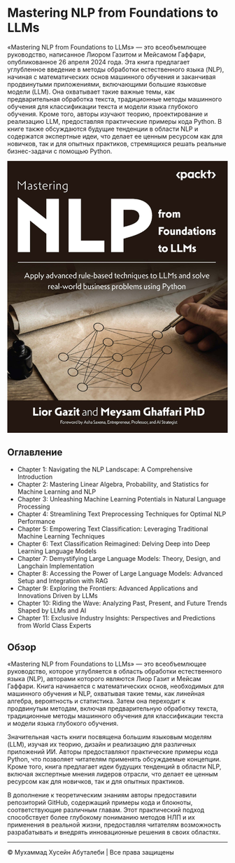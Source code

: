 <!-- ©©©©©©©©©©©©©©©©©©©©©©©© All Rights Are Reserved By Muhammad Husain Abootalebi ©©©©©©©©©©©©©©©©©©©©©©©©©©©©©©©©©© -->

# Mastering NLP from Foundations to LLMs

«Mastering NLP from Foundations to LLMs» — это всеобъемлющее руководство, написанное Лиором Газитом и Мейсамом Гаффари, опубликованное 26 апреля 2024 года. Эта книга предлагает углубленное введение в методы обработки естественного языка (NLP), начиная с математических основ машинного обучения и заканчивая продвинутыми приложениями, включающими большие языковые модели (LLM). Она охватывает такие важные темы, как предварительная обработка текста, традиционные методы машинного обучения для классификации текста и модели языка глубокого обучения. Кроме того, авторы изучают теорию, проектирование и реализацию LLM, предоставляя практические примеры кода Python. В книге также обсуждаются будущие тенденции в области NLP и содержатся экспертные идеи, что делает ее ценным ресурсом как для новичков, так и для опытных практиков, стремящихся решать реальные бизнес-задачи с помощью Python.

![Mastering NLP from Foundations to LLMs](../../assets/Books/Book%20Covers/2%20-%202%20-%20Mastering%20NLP%20from%20Foundations%20to%20LLMs.jpg)

## Оглавление

- Chapter 1: Navigating the NLP Landscape: A Comprehensive Introduction
- Chapter 2: Mastering Linear Algebra, Probability, and Statistics for Machine Learning and NLP
- Chapter 3: Unleashing Machine Learning Potentials in Natural Language Processing
- Chapter 4: Streamlining Text Preprocessing Techniques for Optimal NLP Performance
- Chapter 5: Empowering Text Classification: Leveraging Traditional Machine Learning Techniques
- Chapter 6: Text Classification Reimagined: Delving Deep into Deep Learning Language Models
- Chapter 7: Demystifying Large Language Models: Theory, Design, and Langchain Implementation
- Chapter 8: Accessing the Power of Large Language Models: Advanced Setup and Integration with RAG
- Chapter 9: Exploring the Frontiers: Advanced Applications and Innovations Driven by LLMs
- Chapter 10: Riding the Wave: Analyzing Past, Present, and Future Trends Shaped by LLMs and AI
- Chapter 11: Exclusive Industry Insights: Perspectives and Predictions from World Class Experts

## Обзор

«Mastering NLP from Foundations to LLMs» — это всеобъемлющее руководство, которое углубляется в область обработки естественного языка (NLP), авторами которого являются Лиор Газит и Мейсам Гаффари. Книга начинается с математических основ, необходимых для машинного обучения и NLP, охватывая такие темы, как линейная алгебра, вероятность и статистика. Затем она переходит к продвинутым методам, включая предварительную обработку текста, традиционные методы машинного обучения для классификации текста и модели языка глубокого обучения.

Значительная часть книги посвящена большим языковым моделям (LLM), изучая их теорию, дизайн и реализацию для различных приложений ИИ. Авторы предоставляют практические примеры кода Python, что позволяет читателям применять обсуждаемые концепции. Кроме того, книга предлагает идеи будущих тенденций в области NLP, включая экспертные мнения лидеров отрасли, что делает ее ценным ресурсом как для новичков, так и для опытных практиков.

В дополнение к теоретическим знаниям авторы предоставили репозиторий GitHub, содержащий примеры кода и блокноты, соответствующие различным главам. Этот практический подход способствует более глубокому пониманию методов НЛП и их применения в реальной жизни, предоставляя читателям возможность разрабатывать и внедрять инновационные решения в своих областях.

---

© Мухаммад Хусейн Абуталеби | Все права защищены

<!-- ©©©©©©©©©©©©©©©©©©©©©©©© All Rights Are Reserved By Muhammad Husain Abootalebi ©©©©©©©©©©©©©©©©©©©©©©©©©©©©©©©©©© -->
